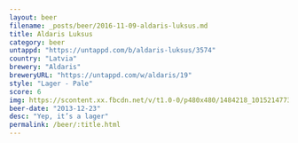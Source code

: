 ```yaml
---
layout: beer
filename: _posts/beer/2016-11-09-aldaris-luksus.md
title: Aldaris Luksus
category: beer
untappd: "https://untappd.com/b/aldaris-luksus/3574"
country: "Latvia"
brewery: "Aldaris"
breweryURL: "https://untappd.com/w/aldaris/19"
style: "Lager - Pale"
score: 6
img: https://scontent.xx.fbcdn.net/v/t1.0-0/p480x480/1484218_10152147730358745_1572080029_n.jpg?oh=47de9682720d67f8a364426cbc40bbfb&oe=59143847
beer-date: "2013-12-23"
desc: "Yep, it’s a lager"
permalink: /beer/:title.html
---
```

